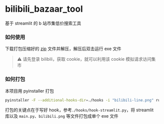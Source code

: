 # bilibili_bazaar_tool
基于 streamlit 的 b 站市集低价搜索工具

### 如何使用

下载打包压缩好的 [zip](https://github.com/lmk123568/bilibili_bazaar_tool/releases) 文件并解压，解压后双击运行 exe 文件

> ⚠ 请先登录 bilibili，获取 cookie，就可以利用该 cookie 模拟请求访问集市

### 如何打包

本项目用 pyinstaller 打包

```bash
pyinstaller -F --additional-hooks-dir=./hooks -i "bilibili-line.png" run_main.py
```

打包的关键点在于写好 hook，参考`./hooks/hook-streamlit.py`，将 streamlit 库以及 `main.py`、`bilibili.png` 等文件打包成单个 exe 文件
